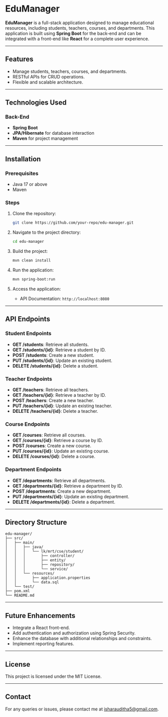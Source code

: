 # EduManager

**EduManager** is a full-stack application designed to manage educational resources, including students, teachers, courses, and departments. This application is built using **Spring Boot** for the back-end and can be integrated with a front-end like **React** for a complete user experience.

---

## Features
- Manage students, teachers, courses, and departments.
- RESTful APIs for CRUD operations.
- Flexible and scalable architecture.

---

## Technologies Used

### Back-End
- **Spring Boot**
- **JPA/Hibernate** for database interaction
- **Maven** for project management

---

## Installation

### Prerequisites
- Java 17 or above
- Maven

### Steps
1. Clone the repository:
   ```bash
   git clone https://github.com/your-repo/edu-manager.git
   ```

2. Navigate to the project directory:
   ```bash
   cd edu-manager
   ```

3. Build the project:
   ```bash
   mvn clean install
   ```

4. Run the application:
   ```bash
   mvn spring-boot:run
   ```

5. Access the application:
   - API Documentation: `http://localhost:8080`

---

## API Endpoints

### Student Endpoints
- **GET /students**: Retrieve all students.
- **GET /students/{id}**: Retrieve a student by ID.
- **POST /students**: Create a new student.
- **PUT /students/{id}**: Update an existing student.
- **DELETE /students/{id}**: Delete a student.

### Teacher Endpoints
- **GET /teachers**: Retrieve all teachers.
- **GET /teachers/{id}**: Retrieve a teacher by ID.
- **POST /teachers**: Create a new teacher.
- **PUT /teachers/{id}**: Update an existing teacher.
- **DELETE /teachers/{id}**: Delete a teacher.

### Course Endpoints
- **GET /courses**: Retrieve all courses.
- **GET /courses/{id}**: Retrieve a course by ID.
- **POST /courses**: Create a new course.
- **PUT /courses/{id}**: Update an existing course.
- **DELETE /courses/{id}**: Delete a course.

### Department Endpoints
- **GET /departments**: Retrieve all departments.
- **GET /departments/{id}**: Retrieve a department by ID.
- **POST /departments**: Create a new department.
- **PUT /departments/{id}**: Update an existing department.
- **DELETE /departments/{id}**: Delete a department.

---

## Directory Structure
```
edu-manager/
├── src/
│   ├── main/
│   │   ├── java/
│   │   │   └── lk/mrt/cse/student/
│   │   │       ├── controller/
│   │   │       ├── entity/
│   │   │       ├── repository/
│   │   │       └── service/
│   │   └── resources/
│   │       ├── application.properties
│   │       └── data.sql
│   └── test/
├── pom.xml
└── README.md
```

---

## Future Enhancements
- Integrate a React front-end.
- Add authentication and authorization using Spring Security.
- Enhance the database with additional relationships and constraints.
- Implement reporting features.

---

## License
This project is licensed under the MIT License.

---

## Contact
For any queries or issues, please contact me at isharauditha5@gmail.com.
